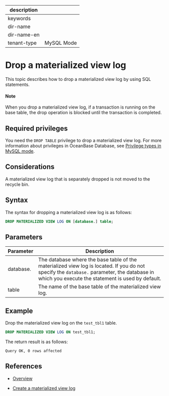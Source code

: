 | description |  |
|---|---|
| keywords |  |
| dir-name |  |
| dir-name-en |  |
| tenant-type | MySQL Mode |

# Drop a materialized view log

This topic describes how to drop a materialized view log by using SQL statements. 

<main id="notice" type='explain'>
  <h4>Note</h4>
  <p>When you drop a materialized view log, if a transaction is running on the base table, the drop operation is blocked until the transaction is completed. </p>
</main>

## Required privileges

You need the `DROP TABLE` privilege to drop a materialized view log. For more information about privileges in OceanBase Database, see [Privilege types in MySQL mode](../../../../../../600.manage/500.security-and-permissions/300.access-control/200.user-and-permission/200.permission-of-mysql-mode/100.permission-classification-of-mysql.md). 

## Considerations

A materialized view log that is separately dropped is not moved to the recycle bin. 

## Syntax

The syntax for dropping a materialized view log is as follows:

```sql
DROP MATERIALIZED VIEW LOG ON [database.] table;
```

## Parameters

| **Parameter** | **Description** |
|-----------|--------------------------|
| database. | The database where the base table of the materialized view log is located. If you do not specify the `database.` parameter, the database in which you execute the statement is used by default.  |
| table | The name of the base table of the materialized view log.  |

## Example

Drop the materialized view log on the `test_tbl1` table. 

```sql
DROP MATERIALIZED VIEW LOG ON test_tbl1;
```

The return result is as follows:

```shell
Query OK, 0 rows affected
```

## References

* [Overview](100.materialized-views-log-overview-of-mysql-mode.md)

* [Create a materialized view log](200.create-materialized-views-log-of-mysql-mode.md)

